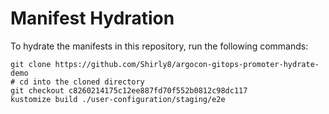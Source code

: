 # Manifest Hydration

To hydrate the manifests in this repository, run the following commands:

```shell
git clone https://github.com/Shirly8/argocon-gitops-promoter-hydrate-demo
# cd into the cloned directory
git checkout c8260214175c12ee887fd70f552b0812c98dc117
kustomize build ./user-configuration/staging/e2e
```
